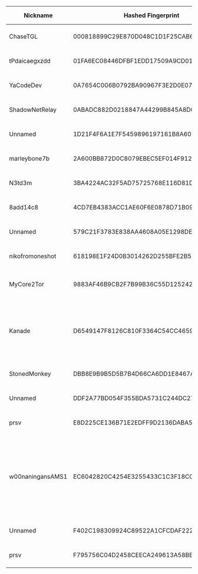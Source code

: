 | Nickname |  Hashed Fingerprint	| Or Addresses | Contact | Running | Flags | Last Seen | First Seen | Last Restarted | Advertised Bandwidth | Platform | Version | Version Status | Recommended Version | Verified hostnames | Exit policy |
|---|---|---|---|---|---|---|---|---|---|---|---|---|---|---|---|
|ChaseTGL | 000818899C29E870D048C1D1F25CAB6AEFE4175D | ["23.169.120.125:4187"] | r@reubenpeck.com | true | Running, V2Dir, Valid | 2025-08-23 17:00:00 | 2025-08-23 10:00:00 | 2025-08-23 09:16:36 | 0 | Tor 0.4.8.10 on Linux | 0.4.8.10 | recommended | true | N/A | ["reject *:*"]|
|tPdaicaegxzdd | 01FA6EC08446DFBF1EDD17509A9CD01BAED3E380 | ["165.154.202.219:9002"] | martini4@outlook.com | true | Running, V2Dir, Valid | 2025-08-23 17:00:00 | 2025-08-23 09:00:00 | 2025-08-23 08:23:38 | 0 | Tor 0.4.8.17 on Linux | 0.4.8.17 | recommended | true | N/A | ["reject *:*"]|
|YaCodeDev | 0A7654C006B0792BA90967F3E2D0E07F7B045F9D | ["95.67.100.23:9001"] | tor@yacode.dev | true | Running, V2Dir, Valid | 2025-08-23 17:00:00 | 2025-08-23 06:00:00 | 2025-08-23 03:59:04 | 0 | Tor 0.4.8.17 on Linux | 0.4.8.17 | recommended | true | N/A | ["reject *:*"]|
|ShadowNetRelay | 0ABADC882D0218847A44299B845A8DCA9BF2A42D | ["135.181.206.136:9001","[2a01:4f9:c012:67dc::1]:9001"] | admin@example.com | false | Running, V2Dir, Valid | 2025-08-23 01:00:00 | 2025-08-23 01:00:00 | 2025-08-23 00:44:50 | 0 | Tor 0.4.8.17 on Linux | 0.4.8.17 | recommended | true | ["static.136.206.181.135.clients.your-server.de"] | ["reject *:*"]|
|Unnamed | 1D21F4F6A1E7F5459896197161B8A607159BBCA3 | ["185.141.216.78:37051"] | N/A | true | Running, V2Dir, Valid | 2025-08-23 17:00:00 | 2025-08-23 17:00:00 | 2025-08-23 16:33:05 | 0 | Tor 0.4.8.17 on Linux | 0.4.8.17 | recommended | true | N/A | ["reject *:*"]|
|marleybone7b | 2A600BB872D0C8079EBEC5EF014F9123F785D4BD | ["104.248.2.97:443"] | sysop | false | Running, Valid | 2025-08-23 16:00:00 | 2025-08-23 15:00:00 | 2025-08-23 13:52:05 | 0 | Tor 0.4.8.17 on Linux | 0.4.8.17 | recommended | true | N/A | ["reject *:*"]|
|N3td3m | 3BA4224AC32F5AD75725768E116D81D6969B37D5 | ["82.64.91.21:9001","[2a01:e0a:34b:2dd0:1823:ae4c:33c7:5e33]:9001"] | n3td3m@gmail.com | true | Running, V2Dir, Valid | 2025-08-23 17:00:00 | 2025-08-23 17:00:00 | 2025-08-23 16:48:09 | 0 | Tor 0.4.8.16 on Linux | 0.4.8.16 | recommended | true | ["82-64-91-21.subs.proxad.net"] | ["reject *:*"]|
|8add14c8 | 4CD7EB4383ACC1AE60F6E0878D71B09FE8FEBA97 | ["77.240.107.71:9001"] | John L Murphy johnmurphy@morke.org | true | Running, Valid | 2025-08-23 17:00:00 | 2025-08-23 09:00:00 | 2025-08-23 10:17:05 | 0 | Tor 0.4.8.17 on Linux | 0.4.8.17 | recommended | true | ["77-240-107-71.cli-eurosignal.cz"] | ["reject *:*"]|
|Unnamed | 579C21F3783E838AA4608A05E1298DE1B885B789 | ["79.127.207.163:64850"] | N/A | true | Running, V2Dir, Valid | 2025-08-23 17:00:00 | 2025-08-23 17:00:00 | 2025-08-23 15:34:43 | 0 | Tor 0.4.8.10 on Linux | 0.4.8.10 | recommended | true | N/A | ["reject *:*"]|
|nikofromoneshot | 618198E1F24D0B3014262D255BFE2B56A89F23A8 | ["203.12.14.201:9001"] | me@alecks.dev | true | Running, V2Dir, Valid | 2025-08-23 17:00:00 | 2025-08-23 14:00:00 | 2025-08-23 14:12:21 | 0 | Tor 0.4.8.17 on Linux | 0.4.8.17 | recommended | true | ["203.12.14.201.v4.dyn.launtel.au"] | ["reject *:*"]|
|MyCore2Tor | 9883AF46B9CB2F7B99B36C55D1252420F4D0D89D | ["152.86.6.232:443"] | YESsir@myemail.com | true | Running, V2Dir, Valid | 2025-08-23 17:00:00 | 2025-08-23 01:00:00 | 2025-08-23 00:40:40 | 0 | Tor 0.4.8.17 on FreeBSD | 0.4.8.17 | recommended | true | N/A | ["reject *:*"]|
|Kanade | D6549147F8126C810F3364C54CC4659D5FA6DB6A | ["80.125.71.115:9001"] | contact@kanade.fr | true | Exit, Running, V2Dir, Valid | 2025-08-23 17:00:00 | 2025-08-23 11:00:00 | 2025-08-23 10:38:58 | 0 | Tor 0.4.8.16 on Linux | 0.4.8.16 | recommended | true | N/A | ["reject 0.0.0.0/8:*","reject 169.254.0.0/16:*","reject 127.0.0.0/8:*","reject 192.168.0.0/16:*","reject 10.0.0.0/8:*","reject 172.16.0.0/12:*","reject 80.125.71.115:*","accept *:*"]|
|StonedMonkey | DBB8E9B9B5D5B7B4D66CA6DD1E8467A9B5E9B612 | ["107.189.28.32:9001"] | jesusmalverde911@protonmail.com | true | Running, V2Dir, Valid | 2025-08-23 17:00:00 | 2025-08-23 00:00:00 | 2025-08-22 23:28:08 | 0 | Tor 0.4.8.14 on Linux | 0.4.8.14 | recommended | true | N/A | ["reject *:*"]|
|Unnamed | DDF2A77BD054F355BDA5731C244DC2730157EC45 | ["92.34.110.133:9001"] | N/A | true | Running, V2Dir, Valid | 2025-08-23 17:00:00 | 2025-08-23 16:00:00 | 2025-08-23 15:16:54 | 62464 | Tor 0.4.8.17 on Linux | 0.4.8.17 | recommended | true | ["c-92-34-110-133.bbcust.telenor.se"] | ["reject *:*"]|
|prsv | E8D225CE136B71E2EDFF9D2136DABA58FAD54AB7 | ["37.221.208.7:9000","[2a01:270:9807::1]:9000"] | email:admin[]prsv.ch url:https://prsv.ch/ proof:uri-rsa ciissversion:2 | true | Running, V2Dir, Valid | 2025-08-23 17:00:00 | 2025-08-23 17:00:00 | 2025-08-23 16:47:33 | 0 | Tor 0.4.8.17 on Linux | 0.4.8.17 | recommended | true | N/A | ["reject *:*"]|
|w00naningansAMS1 | EC6042820C4254E3255433C1C3F18C0413503FF0 | ["45.58.190.74:443","[2610:150:4001:a120:216:3cff:fe4a:e2a9]:443"] | Sod Off <eat@ass.cymru> | true | Exit, Running, V2Dir, Valid | 2025-08-23 17:00:00 | 2025-08-23 00:00:00 | 2025-08-22 22:55:29 | 0 | Tor 0.4.8.17 on Linux | 0.4.8.17 | recommended | true | N/A | ["reject 0.0.0.0/8:*","reject 169.254.0.0/16:*","reject 127.0.0.0/8:*","reject 192.168.0.0/16:*","reject 10.0.0.0/8:*","reject 172.16.0.0/12:*","reject 45.58.190.74:*","accept *:53","accept *:443","accept *:80","accept *:22","reject *:*"]|
|Unnamed | F402C198309924C89522A1CFCDAF222BED56528F | ["139.180.197.9:443"] | N/A | true | Running, V2Dir, Valid | 2025-08-23 17:00:00 | 2025-08-23 00:00:00 | 2025-08-22 23:40:27 | 0 | Tor 0.4.8.17 on Linux | 0.4.8.17 | recommended | true | N/A | ["reject *:*"]|
|prsv | F795756C04D2458CEECA249613A58BBABFD70143 | ["37.221.208.7:9100","[2a01:270:9807::1]:9100"] | email:admin[]prsv.ch url:https://prsv.ch/ proof:uri-rsa ciissversion:2 | true | Running, V2Dir, Valid | 2025-08-23 17:00:00 | 2025-08-23 17:00:00 | 2025-08-23 16:47:37 | 0 | Tor 0.4.8.17 on Linux | 0.4.8.17 | recommended | true | N/A | ["reject *:*"]|
